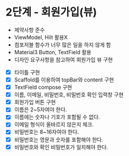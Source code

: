 # 2단계 - 회원가입(뷰)

- 제약사항 준수
- ViewModel, Hilt 활용X
- 컴포저블 함수가 너무 많은 일을 하지 않게 함
- Material3 Button, TextField 활용
- 디자인 요구사항을 참고하여 회원가입 뷰 구현
- [x] 타이틀 구현
- [x] Scaffold를 이용하여 topBar와 content 구현
- [x] TextField compose 구현
- [x] 이름, 이메일, 비밀번호, 비밀번호 확인 입력창 구현
- [x] 회원가입 버튼 구현
- [x] 이름은 2~5자여야 한다.
- [x] 이름에는 숫자나 기호가 포함될 수 없다.
- [x] 이메일 형식이 올바르지 않은지 체크.
- [x] 비밀번호는 8~16자여야 한다.
- [x] 비밀번호는 영문과 숫자를 포함해야 한다.
- [x] 비밀번호와 확인 비밀번호가 일치해야 한다.